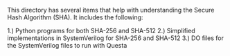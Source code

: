 This directory has several items that help with understanding the Secure Hash Algorithm (SHA).  It includes the following:

1.) Python programs for both SHA-256 and SHA-512
2.) Simplified implementations in SystemVerilog for SHA-256 and SHA-512
3.) DO files for the SystemVerilog files to run with Questa
